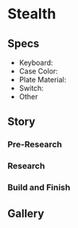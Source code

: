# Stealth

<!-- post thumbnail picture here -->

## Specs

- Keyboard: 
- Case Color: 
- Plate Material: 
- Switch:
- Other

## Story



### Pre-Research



### Research



### Build and Finish



## Gallery
